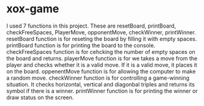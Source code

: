 # xox-game
I used 7 functions in this project. These are resetBoard, printBoard, checkFreeSpaces, PlayerMove, opponentMove, checkWinner, printWinner.
resetBoard function is for reseting the board by filling it with empty spaces.
printBoard function is for printing the board to the console.
checkFreeSpaces function is for cehcking the number of empty spaces on the board and returns.
playerMove function is for we takes a move from the player and checks whether it is a valid move. If it is a valid move, it places it on the board.
oppenentMove function is for allowing the computer to make a random move.
checkWinner function is for controlling a game-winning situation. It checks horizontal, vertical and diagonbal triples and returns its symbol if there is a winner.
printWinner function is for printing the winner or draw status on the screen.
